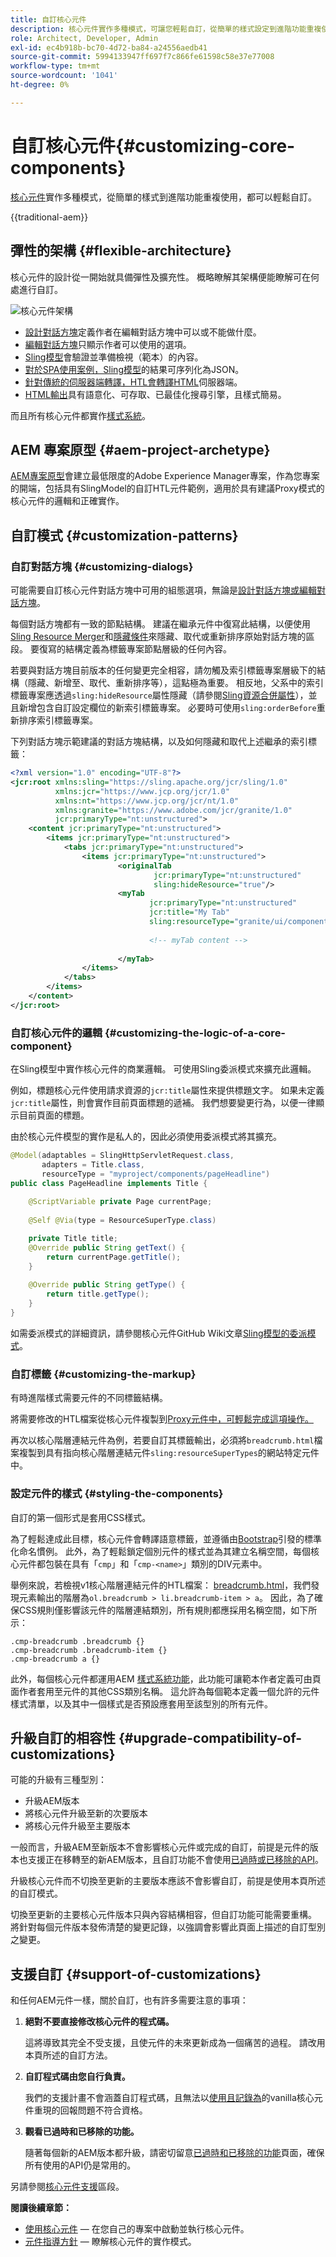 ```yaml
---
title: 自訂核心元件
description: 核心元件實作多種模式，可讓您輕鬆自訂，從簡單的樣式設定到進階功能重複使用。
role: Architect, Developer, Admin
exl-id: ec4b918b-bc70-4d72-ba84-a24556aedb41
source-git-commit: 5994133947ff697f7c866fe61598c58e37e77008
workflow-type: tm+mt
source-wordcount: '1041'
ht-degree: 0%

---
```


# 自訂核心元件{#customizing-core-components}

[核心元件](overview.md)實作多種模式，從簡單的樣式到進階功能重複使用，都可以輕鬆自訂。

{{traditional-aem}}

## 彈性的架構 {#flexible-architecture}

核心元件的設計從一開始就具備彈性及擴充性。 概略瞭解其架構便能瞭解可在何處進行自訂。

![核心元件架構](/help/assets/screen_shot_2018-12-07at093742.png)

* [設計對話方塊](/help/get-started/authoring.md#edit-and-design-dialogs)定義作者在編輯對話方塊中可以或不能做什麼。
* [編輯對話方塊](/help/get-started/authoring.md#edit-and-design-dialogs)只顯示作者可以使用的選項。
* [Sling模型](#customizing-the-logic-of-a-core-component)會驗證並準備檢視（範本）的內容。
* [對於SPA使用案例，Sling模型](#customizing-the-logic-of-a-core-component)的結果可序列化為JSON。
* [針對傳統的伺服器端轉譯，HTL會轉譯HTML](#customizing-the-markup)伺服器端。
* [HTML輸出](#customizing-the-markup)具有語意化、可存取、已最佳化搜尋引擎，且樣式簡易。

而且所有核心元件都實作[樣式系統](#styling-the-components)。

## AEM 專案原型 {#aem-project-archetype}

[AEM專案原型](/help/developing/archetype/overview.md)會建立最低限度的Adobe Experience Manager專案，作為您專案的開端，包括具有SlingModel的自訂HTL元件範例，適用於具有建議Proxy模式的核心元件的邏輯和正確實作。

## 自訂模式 {#customization-patterns}

### 自訂對話方塊 {#customizing-dialogs}

可能需要自訂核心元件對話方塊中可用的組態選項，無論是[設計對話方塊或編輯對話方塊](/help/get-started/authoring.md)。

每個對話方塊都有一致的節點結構。 建議在繼承元件中復寫此結構，以便使用[Sling Resource Merger](https://helpx.adobe.com/experience-manager/6-4/sites/developing/using/sling-resource-merger.html)和[隱藏條件](https://helpx.adobe.com/experience-manager/6-5/sites/developing/using/hide-conditions.html)來隱藏、取代或重新排序原始對話方塊的區段。 要復寫的結構定義為標籤專案節點層級的任何內容。

若要與對話方塊目前版本的任何變更完全相容，請勿觸及索引標籤專案層級下的結構（隱藏、新增至、取代、重新排序等），這點極為重要。 相反地，父系中的索引標籤專案應透過`sling:hideResource`屬性隱藏（請參閱[Sling資源合併屬性](https://helpx.adobe.com/experience-manager/6-5/sites/developing/using/sling-resource-merger.html)），並且新增包含自訂設定欄位的新索引標籤專案。 必要時可使用`sling:orderBefore`重新排序索引標籤專案。

下列對話方塊示範建議的對話方塊結構，以及如何隱藏和取代上述繼承的索引標籤：

```xml
<?xml version="1.0" encoding="UTF-8"?>
<jcr:root xmlns:sling="https://sling.apache.org/jcr/sling/1.0"
          xmlns:jcr="https://www.jcp.org/jcr/1.0"
          xmlns:nt="https://www.jcp.org/jcr/nt/1.0"
          xmlns:granite="https://www.adobe.com/jcr/granite/1.0"
          jcr:primaryType="nt:unstructured">
    <content jcr:primaryType="nt:unstructured">
        <items jcr:primaryType="nt:unstructured">
            <tabs jcr:primaryType="nt:unstructured">
                <items jcr:primaryType="nt:unstructured">
                        <originalTab
                                jcr:primaryType="nt:unstructured"
                                sling:hideResource="true"/>
                        <myTab
                               jcr:primaryType="nt:unstructured"
                               jcr:title="My Tab"
                               sling:resourceType="granite/ui/components/coral/foundation/container">
                                  
                               <!-- myTab content -->
                                  
                        </myTab>
                </items>
            </tabs>
        </items>
    </content>
</jcr:root>
```

### 自訂核心元件的邏輯 {#customizing-the-logic-of-a-core-component}

在Sling模型中實作核心元件的商業邏輯。 可使用Sling委派模式來擴充此邏輯。

例如，標題核心元件使用請求資源的`jcr:title`屬性來提供標題文字。 如果未定義`jcr:title`屬性，則會實作目前頁面標題的遞補。 我們想要變更行為，以便一律顯示目前頁面的標題。

由於核心元件模型的實作是私人的，因此必須使用委派模式將其擴充。

```java
@Model(adaptables = SlingHttpServletRequest.class,
       adapters = Title.class,
       resourceType = "myproject/components/pageHeadline")
public class PageHeadline implements Title {
    
    @ScriptVariable private Page currentPage;
    
    @Self @Via(type = ResourceSuperType.class)

    private Title title;
    @Override public String getText() {
        return currentPage.getTitle();
    }
    
    @Override public String getType() {
        return title.getType();
    }
}
```

如需委派模式的詳細資訊，請參閱核心元件GitHub Wiki文章[Sling模型的委派模式](https://github.com/adobe/aem-core-wcm-components/wiki/Delegation-Pattern-for-Sling-Models)。

### 自訂標籤 {#customizing-the-markup}

有時進階樣式需要元件的不同標籤結構。

將需要修改的HTL檔案從核心元件複製到[Proxy元件中，可輕鬆完成這項操作。](guidelines.md#proxy-component-pattern)

再次以核心階層連結元件為例，若要自訂其標籤輸出，必須將`breadcrumb.html`檔案複製到具有指向核心階層連結元件`sling:resourceSuperTypes`的網站特定元件中。

### 設定元件的樣式 {#styling-the-components}

自訂的第一個形式是套用CSS樣式。

為了輕鬆達成此目標，核心元件會轉譯語意標籤，並遵循由[Bootstrap](https://getbootstrap.com/)引發的標準化命名慣例。 此外，為了輕鬆鎖定個別元件的樣式並為其建立名稱空間，每個核心元件都包裝在具有「`cmp`」和「`cmp-<name>`」類別的DIV元素中。

舉例來說，若檢視v1核心階層連結元件的HTL檔案： [breadcrumb.html](https://github.com/adobe/aem-core-wcm-components/blob/master/content/src/content/jcr_root/apps/core/wcm/components/breadcrumb/v2/breadcrumb/breadcrumb.html)，我們發現元素輸出的階層為`ol.breadcrumb > li.breadcrumb-item > a`。 因此，為了確保CSS規則僅影響該元件的階層連結類別，所有規則都應採用名稱空間，如下所示：

```shell
.cmp-breadcrumb .breadcrumb {}  
.cmp-breadcrumb .breadcrumb-item {}  
.cmp-breadcrumb a {}
```

此外，每個核心元件都運用AEM [樣式系統功能](https://experienceleague.adobe.com/docs/experience-manager-cloud-service/sites/authoring/features/style-system.html?lang=zh-hant)，此功能可讓範本作者定義可由頁面作者套用至元件的其他CSS類別名稱。 這允許為每個範本定義一個允許的元件樣式清單，以及其中一個樣式是否預設應套用至該型別的所有元件。

## 升級自訂的相容性 {#upgrade-compatibility-of-customizations}

可能的升級有三種型別：

* 升級AEM版本
* 將核心元件升級至新的次要版本
* 將核心元件升級至主要版本

一般而言，升級AEM至新版本不會影響核心元件或完成的自訂，前提是元件的版本也支援正在移轉至的新AEM版本，且自訂功能不會使用[已過時或已移除的API](https://experienceleague.adobe.com/docs/experience-manager-cloud-service/release-notes/deprecated-removed-features.html)。

升級核心元件而不切換至更新的主要版本應該不會影響自訂，前提是使用本頁所述的自訂模式。

切換至更新的主要核心元件版本只與內容結構相容，但自訂功能可能需要重構。 將針對每個元件版本發佈清楚的變更記錄，以強調會影響此頁面上描述的自訂型別之變更。

## 支援自訂 {#support-of-customizations}

和任何AEM元件一樣，關於自訂，也有許多需要注意的事項：

1. **絕對不要直接修改核心元件的程式碼。**

   這將導致其完全不受支援，且使元件的未來更新成為一個痛苦的過程。 請改用本頁所述的自訂方法。

1. **自訂程式碼由您自行負責。**

   我們的支援計畫不會涵蓋自訂程式碼，且無法以[使用且記錄為](/help/get-started/using.md)的vanilla核心元件重現的回報問題不符合資格。

1. **觀看已過時和已移除的功能。**

   隨著每個新的AEM版本都升級，請密切留意[已過時和已移除的功能](https://experienceleague.adobe.com/docs/experience-manager-cloud-service/release-notes/deprecated-removed-features.html)頁面，確保所有使用的API仍是常用的。

另請參閱[核心元件支援](overview.md#core-component-support)區段。

**閱讀後續章節：**

* [使用核心元件](/help/get-started/using.md) — 在您自己的專案中啟動並執行核心元件。
* [元件指導方針](guidelines.md) — 瞭解核心元件的實作模式。

